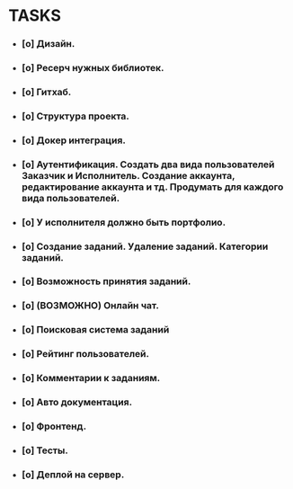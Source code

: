# TASKS
- ### [o] **Дизайн.**
- ### [o] **Ресерч нужных библиотек.**
- ### [o] **Гитхаб.**
- ### [o] **Структура проекта.**
- ### [o] **Докер интеграция.**
- ### [o] **Аутентификация. Создать два вида пользователей Заказчик и Исполнитель. Создание аккаунта, редактирование аккаунта и тд. Продумать для каждого вида пользователей.**
- ### [o] **У исполнителя должно быть портфолио.**
- ### [o] **Создание заданий. Удаление заданий. Категории заданий.**
- ### [o] **Возможность принятия заданий.**
- ### [o] **(ВОЗМОЖНО) Онлайн чат.**
- ### [o] **Поисковая система заданий**
- ### [o] **Рейтинг пользователей.**
- ### [o] **Комментарии к заданиям.**
- ### [o] **Авто документация.**
- ### [o] **Фронтенд.**
- ### [o] **Тесты.**
- ### [o] **Деплой на сервер.**
